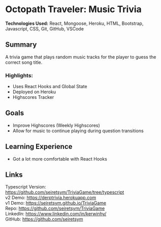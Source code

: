 # Octopath Traveler: Music Trivia
**Technologies Used:** React, Mongoose, Heroku, HTML, Bootstrap, Javascript, CSS, Git, GitHub, VSCode 

## Summary
A trivia game that plays random music tracks for the player to guess the correct song title.

### **Highlights:**
- Uses React Hooks and Global State
- Deployed on Heroku
- Highscores Tracker

## Goals
- Improve Highscores (Weekly Highscores)
- Allow for music to continue playing during question transitions

## Learning Experience
- Got a lot more comfortable with React Hooks

## Links
Typescript Version: https://github.com/seiretsym/TriviaGame/tree/typescript<br>
v2 Demo: https://derptrivia.herokuapp.com<br>
v1 Demo: https://seiretsym.github.io/TriviaGame<br>
Repo: https://github.com/seiretsym/TriviaGame<br>
LinkedIn: https://www.linkedin.com/in/kerwinhy/<br>
GitHub: https://github.com/seiretsym<br>
